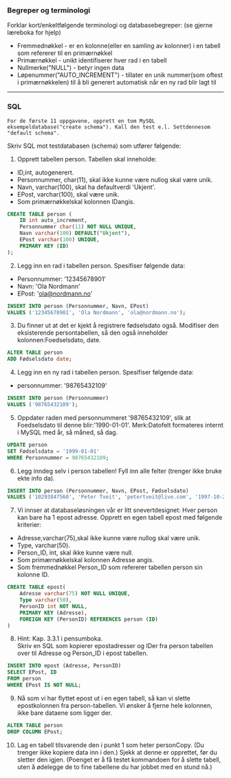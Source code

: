 ### Begreper og terminologi

Forklar kort/enkeltfølgende terminologi og databasebegreper: (se gjerne læreboka for hjelp)

- Fremmednøkkel - er en kolonne(eller en samling av kolonner) i en tabell som refererer til en primærnøkkel
- Primærnøkkel - unikt identifiserer hver rad i en tabell
- Nullmerke("NULL") - betyr ingen data
- Løpenummer("AUTO_INCREMENT") - tillater en unik nummer(som oftest i primærnøkkelen) til å bli generert automatisk når en ny rad blir lagt til

---

### SQL

`For de første 11 oppgavene, opprett en tom MySQL eksempeldatabase("create schema"). Kall den test e.l. Settdennesom "default schema".`

Skriv SQL mot testdatabasen (schema) som utfører følgende:

1. Opprett tabellen person. Tabellen skal inneholde:

- ID,int, autogenerert.
- Personnummer, char(11), skal ikke kunne være nullog skal være unik.
- Navn, varchar(100), skal ha defaultverdi 'Ukjent'.
- EPost, varchar(100), skal være unik.
- Som primærnøkkelskal kolonnen IDangis.

```sql
CREATE TABLE person (
	ID int auto_increment,
    Personnummer char(11) NOT NULL UNIQUE,
    Navn varchar(100) DEFAULT("Ukjent"),
    EPost varchar(100) UNIQUE,
    PRIMARY KEY (ID)
);
```

2. Legg inn en rad i tabellen person. Spesifiser følgende data:

- Personnummer: '12345678901'
- Navn: 'Ola Nordmann'
- EPost: 'ola@nordmann.no'

```sql
INSERT INTO person (Personnummer, Navn, EPost)
VALUES ('12345678901', 'Ola Nordmann', 'ola@nordmann.no');
```

3. Du finner ut at det er kjekt å registrere fødselsdato også. Modifiser den eksisterende persontabellen, så den også inneholder kolonnen:Foedselsdato, date.

```sql
ALTER TABLE person
ADD Fødselsdato date;
```

4. Legg inn en ny rad i tabellen person. Spesifiser følgende data:

- personnummer: '98765432109'

```sql
INSERT INTO person (Personnummer)
VALUES ('98765432109');
```

5. Oppdater raden med personnummeret '98765432109', slik at Foedselsdato til denne blir:'1990-01-01'. Merk:Datofelt formateres internt i MySQL med år, så måned, så dag.

```sql
UPDATE person
SET Fødselsdato = '1999-01-01'
WHERE Personnummer = 98765432109;
```

6. Legg inndeg selv i person tabellen! Fyll inn alle felter (trenger ikke bruke ekte info da).

```SQL
INSERT INTO person (Personnummer, Navn, EPost, Fødselsdato)
VALUES ('10293847560', 'Peter Tveit', 'petertveit@live.com', '1997-10-26');
```

7. Vi innser at databaseløsningen vår er litt snevertdesignet: Hver person kan bare ha 1 epost adresse. Opprett en egen tabell epost med følgende kriterier:

- Adresse,varchar(75),skal ikke kunne være nullog skal være unik.
- Type, varchar(50).
- Person_ID, int, skal ikke kunne være null.
- Som primærnøkkelskal kolonnen Adresse angis.
- Som fremmednøkkel Person_ID som refererer tabellen person sin kolonne ID.

```sql
CREATE TABLE epost(
	Adresse varchar(75) NOT NULL UNIQUE,
    Type varchar(50),
    PersonID int NOT NULL,
    PRIMARY KEY (Adresse),
    FOREIGN KEY (PersonID) REFERENCES person (ID)
)
```

8. Hint: Kap. 3.3.1 i pensumboka.  
   Skriv en SQL som kopierer epostadresser og IDer fra person tabellen over til Adresse og Person_ID i epost tabellen.

```sql
INSERT INTO epost (Adresse, PersonID)
SELECT EPost, ID
FROM person
WHERE EPost IS NOT NULL;
```

9. Nå som vi har flyttet epost ut i en egen tabell, så kan vi slette epostkolonnen fra person-tabellen. Vi ønsker å fjerne hele kolonnen, ikke bare dataene som ligger der.

```sql
ALTER TABLE person
DROP COLUMN EPost;
```

10. Lag en tabell tilsvarende den i punkt 1 som heter personCopy. (Du trenger ikke kopiere data inn i den.) Sjekk at denne er opprettet, før du sletter den igjen. (Poenget er å få testet kommandoen for å slette tabell, uten å ødelegge de to fine tabellene du har jobbet med en stund nå.)

```sql

```
